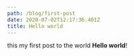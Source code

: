 ```yaml
---
path: /blog/first-post
date: 2020-07-02T12:17:36.401Z
title: Hello world
---
```

this my first post to the world **Hello world**!
